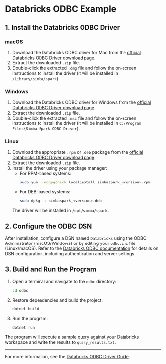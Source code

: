 # Databricks ODBC Example

## 1. Install the Databricks ODBC Driver

### macOS
1. Download the Databricks ODBC driver for Mac from the [official Databricks ODBC Driver download page](https://www.databricks.com/spark/odbc-drivers-download).
2. Extract the downloaded `.zip` file.
3. Double-click the extracted `.dmg` file and follow the on-screen instructions to install the driver (it will be installed in `/Library/simba/spark`).

### Windows
1. Download the Databricks ODBC driver for Windows from the [official Databricks ODBC Driver download page](https://www.databricks.com/spark/odbc-drivers-download).
2. Extract the downloaded `.zip` file.
3. Double-click the extracted `.msi` file and follow the on-screen instructions to install the driver (it will be installed in `C:\Program Files\Simba Spark ODBC Driver`).

### Linux
1. Download the appropriate `.rpm` or `.deb` package from the [official Databricks ODBC Driver download page](https://www.databricks.com/spark/odbc-drivers-download).
2. Extract the downloaded `.zip` file.
3. Install the driver using your package manager:
   - For RPM-based systems:
     ```sh
     sudo yum --nogpgcheck localinstall simbaspark_<version>.rpm
     ```
   - For DEB-based systems:
     ```sh
     sudo dpkg -i simbaspark_<version>.deb
     ```
   The driver will be installed in `/opt/simba/spark`.

## 2. Configure the ODBC DSN

After installation, configure a DSN named `Databricks` using the ODBC Administrator (macOS/Windows) or by editing your `odbc.ini` file (Linux/macOS). Refer to the [Databricks ODBC documentation](https://docs.databricks.com/aws/en/assets/files/Simba-Apache-Spark-ODBC-Connector-Install-and-Configuration-Guide-231e7e0f44e5c1e164d8ffe590de337e.pdf) for details on DSN configuration, including authentication and server settings.

## 3. Build and Run the Program

1. Open a terminal and navigate to the `odbc` directory:
   ```sh
   cd odbc
   ```
2. Restore dependencies and build the project:
   ```sh
   dotnet build
   ```
3. Run the program:
   ```sh
   dotnet run
   ```

The program will execute a sample query against your Databricks workspace and write the results to `query_results.txt`.

---
For more information, see the [Databricks ODBC Driver Guide](https://docs.databricks.com/en/integrations/odbc/download.html).
